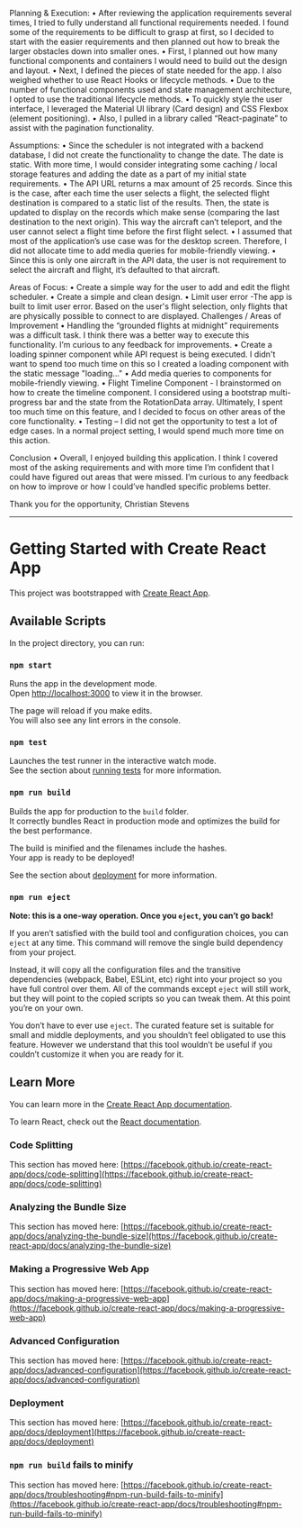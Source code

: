 Planning & Execution:
•	After reviewing the application requirements several times, I tried to fully understand all functional requirements needed. I found some of the requirements to be difficult to grasp at first, so I decided to start with the easier requirements and then planned out how to break the larger obstacles down into smaller ones.
•	First, I planned out how many functional components and containers I would need to build out the design and layout.
•	Next, I defined the pieces of state needed for the app. I also weighed whether to use React Hooks or lifecycle methods.
•	Due to the number of functional components used and state management architecture, I opted to use the traditional lifecycle methods.
•	To quickly style the user interface, I leveraged the Material UI library (Card design) and CSS Flexbox (element positioning).
•	Also, I pulled in a library called “React-paginate” to assist with the pagination functionality.
 
Assumptions:
•	Since the scheduler is not integrated with a backend database, I did not create the functionality to change the date. The date is static. With more time, I would consider integrating some caching / local storage features and adding the date as a part of my initial state requirements.
•	The API URL returns a max amount of 25 records. Since this is the case, after each time the user selects a flight, the selected flight destination is compared to a static list of the results. Then, the state is updated to display on the records which make sense (comparing the last destination to the next origin). This way the aircraft can’t teleport, and the user cannot select a flight time before the first flight select.
•	I assumed that most of the application’s use case was for the desktop screen. Therefore, I did not allocate time to add media queries for mobile-friendly viewing.
•	Since this is only one aircraft in the API data, the user is not requirement to select the aircraft and flight, it’s defaulted to that aircraft.

Areas of Focus:
•	Create a simple way for the user to add and edit the flight scheduler.
•	Create a simple and clean design.
•	Limit user error -The app is built to limit user error. Based on the user's flight selection, only flights that are physically possible to connect to are displayed.
Challenges / Areas of Improvement
•	Handling the “grounded flights at midnight” requirements was a difficult task. I think there was a better way to execute this functionality. I’m curious to any feedback for improvements.
•	Create a loading spinner component while API request is being executed. I didn't want to spend too much time on this so I created a loading component with the static message "loading..."
•	Add media queries to components for mobile-friendly viewing.
•	Flight Timeline Component - I brainstormed on how to create the timeline component. I considered using a bootstrap multi-progress bar and the state from the RotationData array. Ultimately, I spent too much time on this feature, and I decided to focus on other areas of the core functionality.
•	Testing – I did not get the opportunity to test a lot of edge cases. In a normal project setting, I would spend much more time on this action.

Conclusion
•	Overall, I enjoyed building this application. I think I covered most of the asking requirements and with more time I’m confident that I could have figured out areas that were missed. I’m curious to any feedback on how to improve or how I could’ve handled specific problems better. 
 
Thank you for the opportunity,
Christian Stevens



****************************************************************************************************************************************************

# Getting Started with Create React App

This project was bootstrapped with [Create React App](https://github.com/facebook/create-react-app).

## Available Scripts

In the project directory, you can run:

### `npm start`

Runs the app in the development mode.\
Open [http://localhost:3000](http://localhost:3000) to view it in the browser.

The page will reload if you make edits.\
You will also see any lint errors in the console.

### `npm test`

Launches the test runner in the interactive watch mode.\
See the section about [running tests](https://facebook.github.io/create-react-app/docs/running-tests) for more information.

### `npm run build`

Builds the app for production to the `build` folder.\
It correctly bundles React in production mode and optimizes the build for the best performance.

The build is minified and the filenames include the hashes.\
Your app is ready to be deployed!

See the section about [deployment](https://facebook.github.io/create-react-app/docs/deployment) for more information.

### `npm run eject`

**Note: this is a one-way operation. Once you `eject`, you can’t go back!**

If you aren’t satisfied with the build tool and configuration choices, you can `eject` at any time. This command will remove the single build dependency from your project.

Instead, it will copy all the configuration files and the transitive dependencies (webpack, Babel, ESLint, etc) right into your project so you have full control over them. All of the commands except `eject` will still work, but they will point to the copied scripts so you can tweak them. At this point you’re on your own.

You don’t have to ever use `eject`. The curated feature set is suitable for small and middle deployments, and you shouldn’t feel obligated to use this feature. However we understand that this tool wouldn’t be useful if you couldn’t customize it when you are ready for it.

## Learn More

You can learn more in the [Create React App documentation](https://facebook.github.io/create-react-app/docs/getting-started).

To learn React, check out the [React documentation](https://reactjs.org/).

### Code Splitting

This section has moved here: [https://facebook.github.io/create-react-app/docs/code-splitting](https://facebook.github.io/create-react-app/docs/code-splitting)

### Analyzing the Bundle Size

This section has moved here: [https://facebook.github.io/create-react-app/docs/analyzing-the-bundle-size](https://facebook.github.io/create-react-app/docs/analyzing-the-bundle-size)

### Making a Progressive Web App

This section has moved here: [https://facebook.github.io/create-react-app/docs/making-a-progressive-web-app](https://facebook.github.io/create-react-app/docs/making-a-progressive-web-app)

### Advanced Configuration

This section has moved here: [https://facebook.github.io/create-react-app/docs/advanced-configuration](https://facebook.github.io/create-react-app/docs/advanced-configuration)

### Deployment

This section has moved here: [https://facebook.github.io/create-react-app/docs/deployment](https://facebook.github.io/create-react-app/docs/deployment)

### `npm run build` fails to minify

This section has moved here: [https://facebook.github.io/create-react-app/docs/troubleshooting#npm-run-build-fails-to-minify](https://facebook.github.io/create-react-app/docs/troubleshooting#npm-run-build-fails-to-minify)
